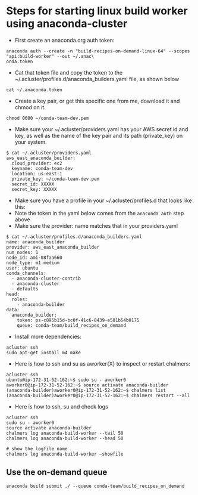 # Steps for starting linux build worker using anaconda-cluster

 * First create an anaconda.org auth token:

```
anaconda auth --create -n "build-recipes-on-demand-linux-64" --scopes "api:build-worker" --out ~/.anac\
onda.token
```

 * Cat that token file and copy the token to the  ~/.acluster/profiles.d/anaconda_builders.yaml file, as shown below

```
cat ~/.anaconda.token
```

* Create a key pair, or get this specific one from me, download it and chmod on it.
 
```
chmod 0600 ~/conda-team-dev.pem
```
 * Make sure your ~/.acluster/providers.yaml has your AWS secret id and key, as well as the name of the key pair and its path (private_key) on your system.

```
$ cat ~/.acluster/providers.yaml
aws_east_anaconda_builder:
  cloud_provider: ec2
  keyname: conda-team-dev
  location: us-east-1
  private_key: ~/conda-team-dev.pem
  secret_id: XXXXX
  secret_key: XXXXX
```

 * Make sure you have a profile in your ~/.acluster/profiles.d that looks like this:
 * Note the token in the yaml below comes from the ```anaconda auth``` step above
 * Make sure the provider: name matches that in your providers.yaml
```
$ cat ~/.acluster/profiles.d/anaconda_builders.yaml
name: anaconda_builder
provider: aws_east_anaconda_builder
num_nodes: 1
node_id: ami-08faa660
node_type: m1.medium
user: ubuntu
conda_channels:
  - anaconda-cluster-contrib
  - anaconda-cluster
  - defaults
head:
  roles:
    - anaconda-builder
data:
  anaconda_builder:
    token: ps-c895b15d-bc0f-41c6-8439-e581b54b0175
    queue: conda-team/build_recipes_on_demand
```

 * Install more dependencies:

```
acluster ssh
sudo apt-get install m4 make
```
 * Here is how to ssh and su as aworker{X} to inspect or restart chalmers:

```
acluster ssh
ubuntu@ip-172-31-52-162:~$ sudo su - aworker0
aworker0@ip-172-31-52-162:~$ source activate anaconda-builder
(anaconda-builder)aworker0@ip-172-31-52-162:~$ chalmers list
(anaconda-builder)aworker0@ip-172-31-52-162:~$ chalmers restart --all
```

* Here is how to ssh, su and check logs

```
acluster ssh
sudo su - aworker0
source activate anaconda-builder
chalmers log anaconda-build-worker --tail 50
chalmers log anaconda-build-worker --head 50

# show the logfile name
chalmers log anaconda-build-worker —showfile
```

## Use the on-demand queue

```
anaconda build submit ./ --queue conda-team/build_recipes_on_demand
```
